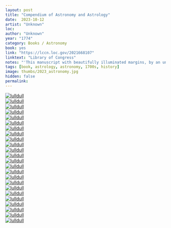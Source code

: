 ```yaml
---
layout: post
title: "Compendium of Astronomy and Astrology"
date:  2023-10-12
artist: "Unknown"
loc: 
author: "Unknown"
year: "1774"
category: Books / Astronomy
book: yes
link: "https://lccn.loc.gov/2021668107"
linktext: "Library of Congress"
notes: "'This manuscript with beautifully illuminated margins, by an unknown writer, is an 18th century compendium of works on astronomy and astrology. It contains excerpts of several treatises on astronomy and numerology...'"
tags: [book, astrology, astronomy, 1700s, history]
image: thumbs/2023_astronomy.jpg
hidden: false
permalink:
---
```



<div class="post_image_01">
	<div class="post_image_inner">
		<a href="{{ site.baseurl }}/images/posts/2023_astronomy/001.jpg" target="_blank">
		<img src="{{ site.baseurl }}/images/posts/2023_astronomy/001.jpg" alt="lulldull"></a>
	</div>
	<div class="post_image_inner">
		<a href="{{ site.baseurl }}/images/posts/2023_astronomy/002.jpg" target="_blank">
		<img src="{{ site.baseurl }}/images/posts/2023_astronomy/002.jpg" alt="lulldull"></a>
	</div>
</div>

<div class="post_image_01">
	<div class="post_image_inner">
		<a href="{{ site.baseurl }}/images/posts/2023_astronomy/003.jpg" target="_blank">
		<img src="{{ site.baseurl }}/images/posts/2023_astronomy/003.jpg" alt="lulldull"></a>
	</div>
	<div class="post_image_inner">
		<a href="{{ site.baseurl }}/images/posts/2023_astronomy/004.jpg" target="_blank">
		<img src="{{ site.baseurl }}/images/posts/2023_astronomy/004.jpg" alt="lulldull"></a>
	</div>
</div>

<div class="post_image_01">
	<div class="post_image_inner">
		<a href="{{ site.baseurl }}/images/posts/2023_astronomy/005.jpg" target="_blank">
		<img src="{{ site.baseurl }}/images/posts/2023_astronomy/005.jpg" alt="lulldull"></a>
	</div>
	<div class="post_image_inner">
		<a href="{{ site.baseurl }}/images/posts/2023_astronomy/006.jpg" target="_blank">
		<img src="{{ site.baseurl }}/images/posts/2023_astronomy/006.jpg" alt="lulldull"></a>
	</div>
</div>

<div class="post_image_01">
	<div class="post_image_inner">
		<a href="{{ site.baseurl }}/images/posts/2023_astronomy/007.jpg" target="_blank">
		<img src="{{ site.baseurl }}/images/posts/2023_astronomy/007.jpg" alt="lulldull"></a>
	</div>
	<div class="post_image_inner">
		<a href="{{ site.baseurl }}/images/posts/2023_astronomy/008.jpg" target="_blank">
		<img src="{{ site.baseurl }}/images/posts/2023_astronomy/008.jpg" alt="lulldull"></a>
	</div>
</div>

<div class="post_image_01">
	<div class="post_image_inner">
		<a href="{{ site.baseurl }}/images/posts/2023_astronomy/009.jpg" target="_blank">
		<img src="{{ site.baseurl }}/images/posts/2023_astronomy/009.jpg" alt="lulldull"></a>
	</div>
	<div class="post_image_inner">
		<a href="{{ site.baseurl }}/images/posts/2023_astronomy/010.jpg" target="_blank">
		<img src="{{ site.baseurl }}/images/posts/2023_astronomy/010.jpg" alt="lulldull"></a>
	</div>
</div>

<div class="post_image_01">
	<div class="post_image_inner">
		<a href="{{ site.baseurl }}/images/posts/2023_astronomy/011.jpg" target="_blank">
		<img src="{{ site.baseurl }}/images/posts/2023_astronomy/011.jpg" alt="lulldull"></a>
	</div>
	<div class="post_image_inner">
		<a href="{{ site.baseurl }}/images/posts/2023_astronomy/012.jpg" target="_blank">
		<img src="{{ site.baseurl }}/images/posts/2023_astronomy/012.jpg" alt="lulldull"></a>
	</div>
</div>

<div class="post_image_01">
	<div class="post_image_inner">
		<a href="{{ site.baseurl }}/images/posts/2023_astronomy/013.jpg" target="_blank">
		<img src="{{ site.baseurl }}/images/posts/2023_astronomy/013.jpg" alt="lulldull"></a>
	</div>
	<div class="post_image_inner">
		<a href="{{ site.baseurl }}/images/posts/2023_astronomy/014.jpg" target="_blank">
		<img src="{{ site.baseurl }}/images/posts/2023_astronomy/014.jpg" alt="lulldull"></a>
	</div>
</div>

<div class="post_image_01">
	<div class="post_image_inner">
		<a href="{{ site.baseurl }}/images/posts/2023_astronomy/015.jpg" target="_blank">
		<img src="{{ site.baseurl }}/images/posts/2023_astronomy/015.jpg" alt="lulldull"></a>
	</div>
	<div class="post_image_inner">
		<a href="{{ site.baseurl }}/images/posts/2023_astronomy/016.jpg" target="_blank">
		<img src="{{ site.baseurl }}/images/posts/2023_astronomy/016.jpg" alt="lulldull"></a>
	</div>
</div>

<div class="post_image_01">
	<div class="post_image_inner">
		<a href="{{ site.baseurl }}/images/posts/2023_astronomy/017.jpg" target="_blank">
		<img src="{{ site.baseurl }}/images/posts/2023_astronomy/017.jpg" alt="lulldull"></a>
	</div>
	<div class="post_image_inner">
		<a href="{{ site.baseurl }}/images/posts/2023_astronomy/018.jpg" target="_blank">
		<img src="{{ site.baseurl }}/images/posts/2023_astronomy/018.jpg" alt="lulldull"></a>
	</div>
</div>

<div class="post_image_01">
	<div class="post_image_inner">
		<a href="{{ site.baseurl }}/images/posts/2023_astronomy/019.jpg" target="_blank">
		<img src="{{ site.baseurl }}/images/posts/2023_astronomy/019.jpg" alt="lulldull"></a>
	</div>
	<div class="post_image_inner">
		<a href="{{ site.baseurl }}/images/posts/2023_astronomy/020.jpg" target="_blank">
		<img src="{{ site.baseurl }}/images/posts/2023_astronomy/020.jpg" alt="lulldull"></a>
	</div>
</div>

<div class="post_image_01">
	<div class="post_image_inner">
		<a href="{{ site.baseurl }}/images/posts/2023_astronomy/021.jpg" target="_blank">
		<img src="{{ site.baseurl }}/images/posts/2023_astronomy/021.jpg" alt="lulldull"></a>
	</div>
	<div class="post_image_inner">
		<a href="{{ site.baseurl }}/images/posts/2023_astronomy/022.jpg" target="_blank">
		<img src="{{ site.baseurl }}/images/posts/2023_astronomy/022.jpg" alt="lulldull"></a>
	</div>
</div>

<div class="post_image_01">
	<div class="post_image_inner">
		<a href="{{ site.baseurl }}/images/posts/2023_astronomy/023.jpg" target="_blank">
		<img src="{{ site.baseurl }}/images/posts/2023_astronomy/023.jpg" alt="lulldull"></a>
	</div>
	<div class="post_image_inner">
		<a href="{{ site.baseurl }}/images/posts/2023_astronomy/024.jpg" target="_blank">
		<img src="{{ site.baseurl }}/images/posts/2023_astronomy/024.jpg" alt="lulldull"></a>
	</div>
</div>

